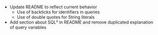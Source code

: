 - Update README to reflect current behavior
  - Use of backticks for identifiers in queries
  - Use of double quotes for String literals
- Add section about SQL² in README and remove duplicated explanation of query variables
